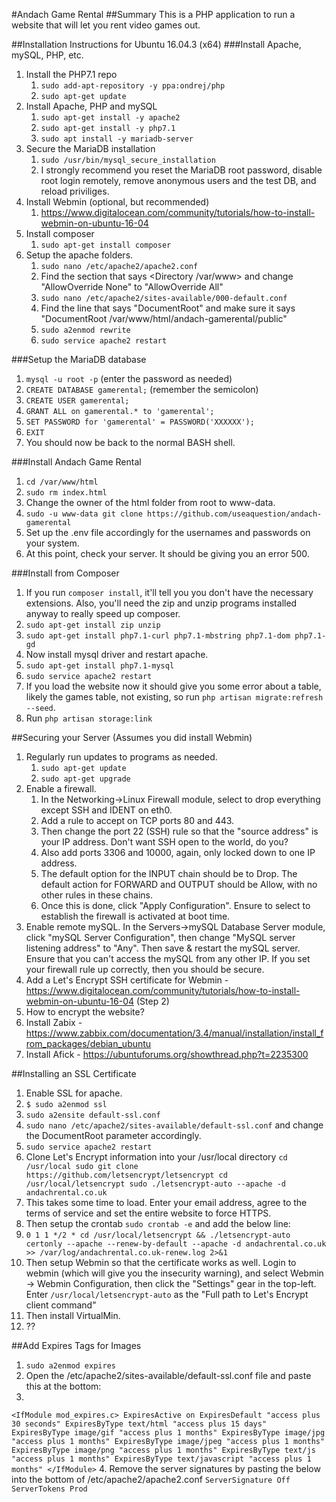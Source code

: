 #Andach Game Rental
##Summary
This is a PHP application to run a website that will let you rent video games out. 

##Installation Instructions for Ubuntu 16.04.3 (x64)
###Install Apache, mySQL, PHP, etc.
1. Install the PHP7.1 repo
    1. `sudo add-apt-repository -y ppa:ondrej/php`
    1. `sudo apt-get update`
2. Install Apache, PHP and mySQL
    1. `sudo apt-get install -y apache2`
    2. `sudo apt-get install -y php7.1`
    3. `sudo apt install -y mariadb-server`
3. Secure the MariaDB installation
    1. `sudo /usr/bin/mysql_secure_installation`
    2. I strongly recommend you reset the MariaDB root password, disable root login remotely, remove anonymous users and the test DB, and reload priviliges. 
4. Install Webmin (optional, but recommended)
    1. https://www.digitalocean.com/community/tutorials/how-to-install-webmin-on-ubuntu-16-04
5. Install composer
    1. `sudo apt-get install composer`
6. Setup the apache folders. 
    1. `sudo nano /etc/apache2/apache2.conf`
    2. Find the section that says <Directory /var/www> and change "AllowOverride None" to "AllowOverride All"
    3. `sudo nano /etc/apache2/sites-available/000-default.conf`
    4. Find the line that says "DocumentRoot" and make sure it says "DocumentRoot /var/www/html/andach-gamerental/public"
    5. `sudo a2enmod rewrite`
    6. `sudo service apache2 restart`

###Setup the MariaDB database
1. `mysql -u root -p` (enter the password as needed)
2. `CREATE DATABASE gamerental;` (remember the semicolon)
3. `CREATE USER gamerental;`
4. `GRANT ALL on gamerental.* to 'gamerental';`
5. `SET PASSWORD for 'gamerental' = PASSWORD('XXXXXX');`
6. `EXIT`
7. You should now be back to the normal BASH shell. 

###Install Andach Game Rental
1. `cd /var/www/html`
2. `sudo rm index.html`
3. Change the owner of the html folder from root to www-data.
4. `sudo -u www-data git clone https://github.com/useaquestion/andach-gamerental`
5. Set up the .env file accordingly for the usernames and passwords on your system. 
6. At this point, check your server. It should be giving you an error 500. 

###Install from Composer
1. If you run `composer install`, it'll tell you you don't have the necessary extensions. Also, you'll need the zip and unzip programs installed anyway to really speed up composer. 
2. `sudo apt-get install zip unzip`
3. `sudo apt-get install php7.1-curl php7.1-mbstring php7.1-dom php7.1-gd`
4. Now install mysql driver and restart apache. 
5. `sudo apt-get install php7.1-mysql`
6. `sudo service apache2 restart`
7. If you load the website now it should give you some error about a table, likely the games table, not existing, so run `php artisan migrate:refresh --seed`.
8. Run `php artisan storage:link`

##Securing your Server (Assumes you did install Webmin)
1. Regularly run updates to programs as needed. 
    1. `sudo apt-get update`
    1. `sudo apt-get upgrade`
1. Enable a firewall. 
    1. In the Networking->Linux Firewall module, select to drop everything except SSH and IDENT on eth0. 
    1. Add a rule to accept on TCP ports 80 and 443. 
    1. Then change the port 22 (SSH) rule so that the "source address" is your IP address. Don't want SSH open to the world, do you? 
    1. Also add ports 3306 and 10000, again, only locked down to one IP address. 
    1. The default option for the INPUT chain should be to Drop. The default action for FORWARD and OUTPUT should be Allow, with no other rules in these chains.
    1. Once this is done, click "Apply Configuration". Ensure to select to establish the firewall is activated at boot time.  
2. Enable remote mySQL. In the Servers->mySQL Database Server module, click "mySQL Server Configuration", then change "MySQL server listening address" to "Any". Then save & restart the mySQL server. Ensure that you can't access the mySQL from any other IP. If you set your firewall rule up correctly, then you should be secure. 
2. Add a Let's Encrypt SSH certificate for Webmin - https://www.digitalocean.com/community/tutorials/how-to-install-webmin-on-ubuntu-16-04 (Step 2)
3. How to encrypt the website?
5. Install Zabix - https://www.zabbix.com/documentation/3.4/manual/installation/install_from_packages/debian_ubuntu
6. Install Afick - https://ubuntuforums.org/showthread.php?t=2235300

##Installing an SSL Certificate
1. Enable SSL for apache. 
2. `$ sudo a2enmod ssl`
3. `sudo a2ensite default-ssl.conf`
4. `sudo nano /etc/apache2/sites-available/default-ssl.conf` and change the DocumentRoot parameter accordingly. 
4. `sudo service apache2 restart`
5. Clone Let's Encrypt information into your /usr/local directory `cd /usr/local
sudo git clone https://github.com/letsencrypt/letsencrypt
cd /usr/local/letsencrypt
sudo ./letsencrypt-auto --apache -d andachrental.co.uk`
6. This takes some time to load. Enter your email address, agree to the terms of service and set the entire website to force HTTPS. 
7. Then setup the crontab `sudo crontab -e` and add the below line:
8. `0 1 1 */2 * cd /usr/local/letsencrypt && ./letsencrypt-auto certonly --apache --renew-by-default --apache -d andachrental.co.uk >> /var/log/andachrental.co.uk-renew.log 2>&1`
9. Then setup Webmin so that the certificate works as well. Login to webmin (which will give you the insecurity warning), and select Webmin -> Webmin Configuration, then click the "Settings" gear in the top-left. Enter `/usr/local/letsencrypt-auto` as the "Full path to Let's Encrypt client command"
10. Then install VirtualMin. 
11. ??

##Add Expires Tags for Images
1. `sudo a2enmod expires`
2. Open the /etc/apache2/sites-available/default-ssl.conf file and paste this at the bottom:
3. 
`<IfModule mod_expires.c>
ExpiresActive on
ExpiresDefault "access plus 30 seconds"
ExpiresByType text/html "access plus 15 days"
ExpiresByType image/gif "access plus 1 months"
ExpiresByType image/jpg "access plus 1 months"
ExpiresByType image/jpeg "access plus 1 months"
ExpiresByType image/png "access plus 1 months"
ExpiresByType text/js "access plus 1 months"
ExpiresByType text/javascript "access plus 1 months"
</IfModule>`
4. Remove the server signatures by pasting the below into the bottom of /etc/apache2/apache2.conf
`ServerSignature Off
ServerTokens Prod`